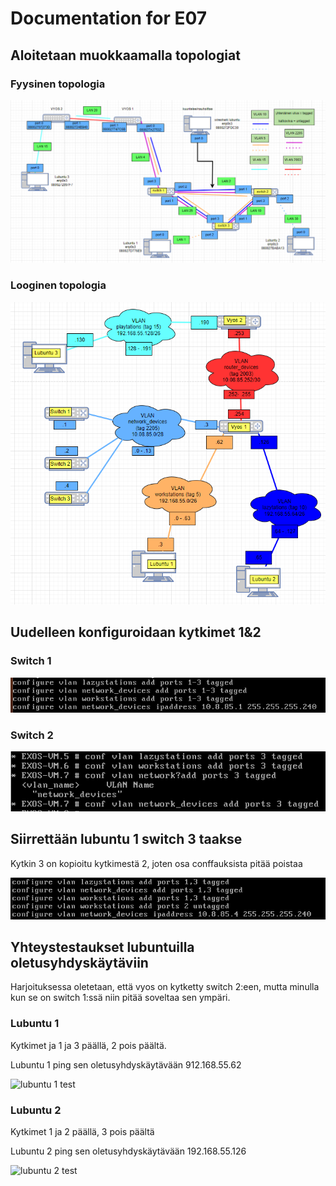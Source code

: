 # Documentation for E07

## Aloitetaan muokkaamalla topologiat

### Fyysinen topologia

![fyysinen topo](./E07/fyysinentopo.png)

### Looginen topologia

![looginen topo](./E07/looginentopo.png)

## Uudelleen konfiguroidaan kytkimet 1&2

### Switch 1

![switch 1 conf](./E07/switch1reconf.png)

### Switch 2

![switch 2 conf](./E07/switch2reconf.png)

## Siirrettään lubuntu 1 switch 3 taakse

Kytkin 3 on kopioitu kytkimestä 2, joten osa conffauksista pitää poistaa

![switch 3 conf](./E07/switch3conf.png)

## Yhteystestaukset lubuntuilla oletusyhdyskäytäviin

Harjoituksessa oletetaan, että vyos on kytketty switch 2:een, mutta minulla kun se on switch 1:ssä niin pitää soveltaa sen ympäri.

### Lubuntu 1

Kytkimet ja 1 ja 3 päällä, 2 pois päältä.

Lubuntu 1 ping sen oletusyhdyskäytävään 912.168.55.62

![lubuntu 1 test](./E07/lubuntu1olyhkä.png)

### Lubuntu 2

Kytkimet 1 ja 2 päällä, 3 pois päältä

Lubuntu 2 ping sen oletusyhdyskäytävään 192.168.55.126

![lubuntu 2 test](./E07/lubuntu2olyhkä.png)
